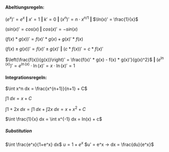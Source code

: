#### Abeltiungsregeln:
$(e^x)'=e^x$ **|** $x'=1$ **|** $k'=0$ **|** $(x^n)' = n \cdot x^{n/1}$ **|** $\ln(x)' = \frac{1}{x}$

$(sin(x)' = cos(x)$ **|** $cos(x)' = -sin(x)$

$(f(x) * g(x))' = f(x)' * g(x) + g(x)' * f(x)$

$(f(x) \pm g(x))' = f(x)' \pm g(x)'$ **|** $(c*f(x))' = c * f(x)'$

$\left(\frac{f(x)}{g(x)}\right)' = \frac{f(x)' * g(x) - f(x) * g(x)'}{g(x)^2}$ **|** $\left(e^{\ln(x)}\right)' = e^{\ln(x)} \cdot \ln(x)' = x \cdot \ln(x)' = 1$

#### Integrationsregeln:
$\int x^n dx = \frac{x^{n+1}}{n+1} + C$

$\int 1\;dx = x + C$

$\int 1 + 2x\;dx = \int 1\;dx + \int 2x\;dx = x + x^2 + C$

$\int \frac{1}{x} dx = \int x^{-1} dx = ln(x) + c$

##### Substitution
$\int \frac{e^x}{1+e^x} dx$
$u = 1+e^x$
$u' = e^x -> dx = \frac{du}{e^x}$






